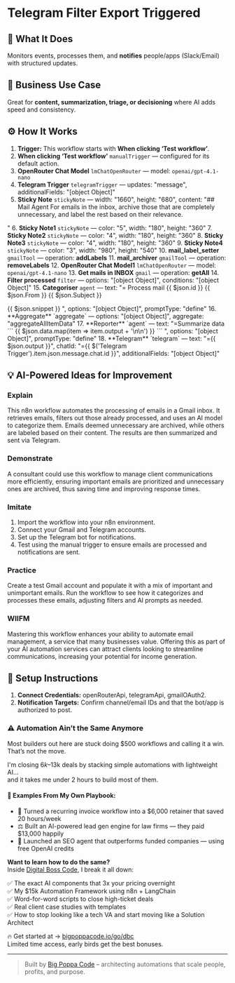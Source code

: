 # Telegram Filter Export Triggered
## 🚀 What It Does
Monitors events, processes them, and **notifies** people/apps (Slack/Email) with structured updates.

## 💼 Business Use Case
Great for **content, summarization, triage, or decisioning** where AI adds speed and consistency.

## ⚙️ How It Works
1. **Trigger:** This workflow starts with **When clicking ‘Test workflow’**.
2. **When clicking ‘Test workflow’** `manualTrigger` — configured for its default action.
3. **OpenRouter Chat Model** `lmChatOpenRouter` — model: `openai/gpt-4.1-nano`
4. **Telegram Trigger** `telegramTrigger` — updates: "message", additionalFields: "[object Object]"
5. **Sticky Note** `stickyNote` — width: "1660", height: "680", content: "## Mail Agent
For emails in the inbox, archive those that are completely unnecessary, and label the rest based on their relevance.

"
6. **Sticky Note1** `stickyNote` — color: "5", width: "180", height: "360"
7. **Sticky Note2** `stickyNote` — color: "4", width: "180", height: "360"
8. **Sticky Note3** `stickyNote` — color: "4", width: "180", height: "360"
9. **Sticky Note4** `stickyNote` — color: "3", width: "980", height: "540"
10. **mail_label_setter** `gmailTool` — operation: **addLabels**
11. **mail_archiver** `gmailTool` — operation: **removeLabels**
12. **OpenRouter Chat Model1** `lmChatOpenRouter` — model: `openai/gpt-4.1-nano`
13. **Get mails in INBOX** `gmail` — operation: **getAll**
14. **Filter processed** `filter` — options: "[object Object]", conditions: "[object Object]"
15. **Categoriser** `agent` — text: "=<task>
Process mail
</task>
<mail>
<id>{{ $json.id }}</id>
<from>{{ $json.From }}</from>
<subject>{{ $json.Subject }}</subject>
<body>{{ $json.snippet }}</body>
</mail>", options: "[object Object]", promptType: "define"
16. **Aggregate** `aggregate` — options: "[object Object]", aggregate: "aggregateAllItemData"
17. **Reporter** `agent` — text: "=Summarize data
```
{{ $json.data.map(item => item.output + '\n\n') }}
```
", options: "[object Object]", promptType: "define"
18. **Telegram** `telegram` — text: "={{ $json.output }}", chatId: "={{ $('Telegram Trigger').item.json.message.chat.id }}", additionalFields: "[object Object]"

## 💡 AI-Powered Ideas for Improvement
### Explain
This n8n workflow automates the processing of emails in a Gmail inbox. It retrieves emails, filters out those already processed, and uses an AI model to categorize them. Emails deemed unnecessary are archived, while others are labeled based on their content. The results are then summarized and sent via Telegram.

### Demonstrate
A consultant could use this workflow to manage client communications more efficiently, ensuring important emails are prioritized and unnecessary ones are archived, thus saving time and improving response times.

### Imitate
1. Import the workflow into your n8n environment.
2. Connect your Gmail and Telegram accounts.
3. Set up the Telegram bot for notifications.
4. Test using the manual trigger to ensure emails are processed and notifications are sent.

### Practice
Create a test Gmail account and populate it with a mix of important and unimportant emails. Run the workflow to see how it categorizes and processes these emails, adjusting filters and AI prompts as needed.

### WIIFM
Mastering this workflow enhances your ability to automate email management, a service that many businesses value. Offering this as part of your AI automation services can attract clients looking to streamline communications, increasing your potential for income generation.

## 🔧 Setup Instructions
1. **Connect Credentials:** openRouterApi, telegramApi, gmailOAuth2.
2. **Notification Targets:** Confirm channel/email IDs and that the bot/app is authorized to post.

### ⚠️ Automation Ain’t the Same Anymore

Most builders out here are stuck doing $500 workflows and calling it a win.  
That’s not the move.  

I'm closing $6k–$13k deals by stacking simple automations with lightweight AI...  
and it takes me under 2 hours to build most of them.

#### 🧠 Examples From My Own Playbook:
- 🔁 Turned a recurring invoice workflow into a $6,000 retainer that saved 20 hours/week  
- ⚖️ Built an AI-powered lead gen engine for law firms — they paid $13,000 happily  
- 🚀 Launched an SEO agent that outperforms funded companies — using free OpenAI credits  

**Want to learn how to do the same?**  
Inside [Digital Boss Code](https://bigpoppacode.io/go/dbc), I break it all down:

✅ The exact AI components that 3x your pricing overnight  
✅ My $15k Automation Framework using n8n + LangChain  
✅ Word-for-word scripts to close high-ticket deals  
✅ Real client case studies with templates  
✅ How to stop looking like a tech VA and start moving like a Solution Architect  

🔥 Get started at → [bigpoppacode.io/go/dbc](https://bigpoppacode.io/go/dbc)  
Limited time access, early birds get the best bonuses.

---
> Built by [Big Poppa Code](https://bigpoppacode.io) – architecting automations that scale people, profits, and purpose.
